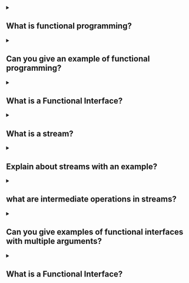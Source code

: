<details><summary>

## What is functional programming?
</summary>
Functional programming is a programming paradigm that focuses on using pure functions to structure and solve problems. It is a declarative style of programming where programs are constructed by composing functions, rather than by changing the state of variables.

It is a declarative type of programming style. Its main focus is on “what to solve” in contrast to an imperative style where the main focus is “how to solve”. the functional programming method focuses on results, not the process.

In functional programming, functions are treated as first-class citizens, meaning that they can be bound to names (including local identifiers), passed as arguments, and returned from other functions, just as any other data type can.

Here are some key concepts and features of functional programming in Java:

**1. Pure Functions:** Pure functions are functions that always produce the same output for the same input and have no side effects. They don't modify the state of variables or the program's environment.

**2. Immutability:** Functional programming encourages the use of immutable data structures, where objects cannot be modified once created. Immutable objects are thread-safe and can be easily shared across different parts of the program.

**3. Higher-Order Functions:** In functional programming, functions can take other functions as arguments or return functions as results. This enables the composition of functions and promotes code reuse.

**4. Lambda Expressions:** Lambda expressions provide a concise syntax for defining anonymous functions. They allow you to write functional interfaces inline, reducing the need for verbose anonymous inner classes.

**5. Streams:** The Stream API introduced in Java 8 enables functional-style operations on collections of data. Streams provide a way to process data in a declarative manner, allowing operations like filtering, mapping, and reducing.

By incorporating functional programming principles into your Java code, you can write more concise, modular, and maintainable programs. However, it's important to note that Java is a multi-paradigm language, and functional programming is just one aspect of its capabilities.
</details>
<details><summary>

## Can you give an example of functional programming?
</summary>

import java.util.Arrays;
import java.util.List;
import java.util.stream.Collectors;
```
public class FunctionalProgrammingExample {
    public static void main(String[] args) {
        List<Integer> numbers = Arrays.asList(1, 2, 3, 4, 5);

        // Example 1: Mapping and filtering using streams and lambda expressions
        List<Integer> squaredEvenNumbers = numbers.stream()
                .filter(n -> n % 2 == 0)  // Filter even numbers
                .map(n -> n * n)         // Square each number
                .collect(Collectors.toList());

        System.out.println("Squared even numbers: " + squaredEvenNumbers);

        // Example 2: Summing the squares of even numbers using streams and reduce operation
        int sumOfSquaredEvenNumbers = numbers.stream()
                .filter(n -> n % 2 == 0)  // Filter even numbers
                .map(n -> n * n)         // Square each number
                .reduce(0, Integer::sum); // Sum the squared numbers

        System.out.println("Sum of squared even numbers: " + sumOfSquaredEvenNumbers);
    }
}
```
In this example, we have a list of numbers [1, 2, 3, 4, 5]. We apply functional programming concepts to manipulate and process this list:

- Mapping and Filtering: We use the stream() method to convert the list into a stream of elements. Then, we apply the filter() method to keep only the even numbers and the map() method to square each number. Finally, we collect the results into a new list using collect().

- Summing Squares: We perform the same filtering and mapping operations as before. Then, we use the reduce() method to sum the squared numbers. The reduce() operation takes an initial value (0 in this case) and a binary operator (Integer::sum) to perform the summation.

Both examples demonstrate how functional programming allows us to express the desired operations in a declarative and concise manner, without explicitly iterating over the elements or managing mutable state.
</details>
<details><summary>

## What is a Functional Interface?
</summary>
A functional interface is an interface that has only one abstract method. It is a key concept in functional programming and is used extensively in Java to support lambda expressions and method references.

In Java, functional interfaces are also known as SAM (Single Abstract Method) interfaces or functional types. They provide a way to define and work with functions as objects. By having only one abstract method, functional interfaces can be implemented using lambda expressions or method references, which provide a more concise syntax compared to traditional anonymous inner classes.

Functional interfaces are annotated with the @FunctionalInterface annotation, although it is optional. The purpose of this annotation is to indicate that the interface is intended to be used as a functional interface, and the compiler will enforce that there is only one abstract method within it.

Some of the predefined interfaces in java which can be consider as functional interface :
### java.lang.Comparable: public int compareTo(Object obj);
### java.util.Comparator: public int compare(Object obj1, Object obj2);
### java.lang.Runnable: public void run();
```
@FunctionalInterface
interface Intr{
abstract void sayHello(String name);
}
class X implements Intr{
public void sayHello(String name){
System.out.println("Welcome "+name);
}
public static void main(String[] args) {
Intr i1 = new X();
i1.sayHello("Admin");
}
}
```
</details>
<details><summary>

## What is a stream?
</summary>
This API is also introduced in java 8. This API belongs to java.util.stream package.
The Stream API is used to process collections of objects. A stream is a sequence of objects that supports various methods which can be pipelined to produce the desired result.

java.util.stream package contains some library classes and interfaces by using which we can perform functional style of programming on the group of objects(collection of data).
This API has one main interface:

```
java.util.stream.Stream
```

**Note**:- Object of this Stream interface represents sequence of object from a source like collections.

The feature of java stream:

- The stream does not stores the elements, it only represents elements in a sequence.
Example: wire does not store the electricity.

- It holds only objects, primitives are not allowed.

- Operation(filtering) performed on the stream does not modify its source.
Example: filtering a stream obtained from a source(collection) produces a new stream with the filtered element rather than removing the elements from the source collection.

- With the help of stream obj we can perform various operations on the collection of objects in functional style, like filtering some elements, transform some elements, manipulate, sort, etc.

- Stream is lazy and evaluates code only when required.

- The elements of a stream are only visited once during the life of a stream. a new stream must be generated to revisit the same elements of the source.
</details>
<details><summary>

## Explain about streams with an example?
</summary>
Suppose we have a list of Person objects representing individuals with their names and ages:

            import java.util.ArrayList;
            import java.util.List;

            class Person {
                private String name;
                private int age;

                public Person(String name, int age) {
                    this.name = name;
                    this.age = age;
                }

                public String getName() {
                    return name;
                }

                public int getAge() {
                    return age;
                }
            }

            public class StreamExample {
                public static void main(String[] args) {
                    List<Person> people = new ArrayList<>();
                    people.add(new Person("John", 25));
                    people.add(new Person("Alice", 32));
                    people.add(new Person("Bob", 18));
                    people.add(new Person("Emily", 27));
                    people.add(new Person("David", 40));
                }
            }

Now, let's use streams to perform some operations on this list.

**1. Filtering:** Suppose we want to find all the people who are older than 30. We can use the filter operation to achieve this:
```
List<Person> olderThan30 = people.stream()
        .filter(person -> person.getAge() > 30)
        .collect(Collectors.toList());
```
In this code, we create a stream from the people list, apply a filter operation to keep only the persons whose age is greater than 30, and finally collect the filtered persons into a new list olderThan30.

**2. Mapping:** Suppose we want to extract only the names of the people in the list. We can use the map operation to transform each Person object into its corresponding name:
```
List<String> names = people.stream()
        .map(Person::getName)
        .collect(Collectors.toList());
```
In this example, we use the map operation to convert each Person object into its name using a method reference Person::getName. Finally, we collect the names into a new list.

**3. Aggregation:** Suppose we want to find the average age of all the people in the list. We can use the mapToInt and average operations for this:
```
double averageAge = people.stream()
        .mapToInt(Person::getAge)
        .average()
        .orElse(0.0);
```
Here, we first use the mapToInt operation to convert each Person object into its age as an integer. Then, we apply the average operation to compute the average of all the ages. The orElse(0.0) is used to handle the case where the stream is empty, returning 0.0 as the default value.

These are just a few examples of how streams can be used in Java to filter, transform, and aggregate data. Streams provide a powerful and expressive way to work with collections, allowing you to write more concise and readable code. They also support parallel processing, making it easier to leverage the capabilities of multi-core processors for improved performance.
</details>
<details><summary>

## what are intermediate operations in streams?
</summary>
Intermediate operations in streams are operations that transform or filter the elements of a stream. These operations are applied to the elements of the stream in a lazy manner, meaning they are not executed until a terminal operation is encountered.

Intermediate operations are typically chained together to form a pipeline of operations that are applied sequentially to the elements of the stream.

these methods returns a new stream object, these intermediate methods never
gives the final result.

Here are some commonly used intermediate operations in Java streams:

- **filter:** It takes a predicate as an argument and returns a stream consisting of the elements that match the predicate.
```
List<Integer> evenNumbers = numbers.stream()
                                  .filter(n -> n % 2 == 0)
                                  .collect(Collectors.toList());
```
- **map:** It takes a function as an argument and applies the function to each element of the stream, returning a stream of the transformed elements.
```
List<String> names = people.stream()
                           .map(Person::getName)
                           .collect(Collectors.toList());
```
- **distinct:** It returns a stream consisting of the distinct elements of the original stream, removing duplicates.
```
List<Integer> distinctNumbers = numbers.stream()
                                       .distinct()
                                       .collect(Collectors.toList());
```
- **sorted:** It returns a stream with the elements sorted according to the natural order or a provided comparator.
```
List<Integer> sortedNumbers = numbers.stream()
                                     .sorted()
                                     .collect(Collectors.toList());
```
- **limit and skip:** limit returns a stream consisting of the first n elements, while skip discards the first n elements and returns the rest.
```
List<Integer> firstThree = numbers.stream()
                                 .limit(3)
                                 .collect(Collectors.toList());

List<Integer> skipFirstTwo = numbers.stream()
                                    .skip(2)
                                    .collect(Collectors.toList());
```
These are just a few examples of intermediate operations. There are more operations available in the Stream API that can be used to transform, filter, and manipulate the elements of a stream.
</details>
<details><summary>

## Can you give examples of functional interfaces with multiple arguments?
</summary>
While functional interfaces are defined as having a single abstract method, it is still possible to work with multiple arguments by leveraging Java's support for functional interfaces with default methods or by using predefined functional interfaces from the Java API. Here are a few examples:

### Consumer<T, U>:
```
import java.util.function.BiConsumer;

public class ConsumerExample {
    public static void main(String[] args) {
        BiConsumer<String, Integer> printLength = (str, length) -> System.out.println(str + " has length: " + length);
        printLength.accept("Hello", 5);
    }
}
```
In this example, we use the BiConsumer functional interface, which takes two arguments (String and Integer) and performs an action without returning a value. The accept() method is used to consume the arguments and print the length of the string.

### BiFunction<T, U, R>:
```
import java.util.function.BiFunction;

public class BiFunctionExample {
    public static void main(String[] args) {
        BiFunction<Integer, Integer, Integer> multiply = (a, b) -> a * b;
        int result = multiply.apply(4, 5);
        System.out.println("Result: " + result);
    }
}
```
Here, the BiFunction functional interface takes two arguments (Integer and Integer) and returns a result (Integer). The apply() method is used to apply the multiplication operation on the arguments and obtain the result.
</details>
<details><summary>

## What is a Functional Interface?
</summary>

</details>